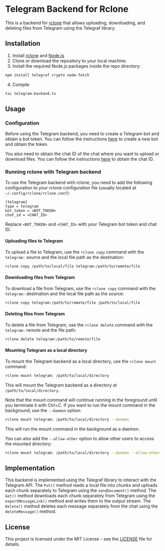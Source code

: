 # Telegram Backend for Rclone

This is a backend for [rclone](https://rclone.org/) that allows uploading, downloading, and deleting files from Telegram using the Telegraf library.

## Installation

1. Install [rclone](https://rclone.org/install/) and [Node.js](https://nodejs.org/)
2. Clone or download the repository to your local machine. 
3. Install the required Node.js packages inside the repo directory:
```bash
npm install telegraf crypto node-fetch
```

4. Compile
```bash
tsc telegram-backend.ts
```

## Usage

### Configuration

Before using the Telegram backend, you need to create a Telegram bot and obtain a bot token. You can follow the instructions [here](https://core.telegram.org/bots#creating-a-new-bot) to create a new bot and obtain the token.

You also need to obtain the chat ID of the chat where you want to upload or download files. You can follow the instructions [here](https://stackoverflow.com/questions/32423837/telegram-bot-how-to-get-a-group-chat-id) to obtain the chat ID.

### Running rclone with Telegram backend

To use the Telegram backend with rclone, you need to add the following configuration to your rclone configuration file (usually located at `~/.config/rclone/rclone.conf`):

```
[telegram]
type = telegram
bot_token = <BOT_TOKEN>
chat_id = <CHAT_ID>
```

Replace `<BOT_TOKEN>` and `<CHAT_ID>` with your Telegram bot token and chat ID.

#### Uploading files to Telegram

To upload a file to Telegram, use the `rclone copy` command with the `telegram:` source and the local file path as the destination:

```bash
rclone copy /path/to/local/file telegram:/path/to/remote/file
```

#### Downloading files from Telegram

To download a file from Telegram, use the `rclone copy` command with the `telegram:` destination and the local file path as the source:

```bash
rclone copy telegram:/path/to/remote/file /path/to/local/file
```

#### Deleting files from Telegram

To delete a file from Telegram, use the `rclone delete` command with the `telegram:` remote and the file path:

```bash
rclone delete telegram:/path/to/remote/file
```

#### Mounting Telegram as a local directory

To mount the Telegram backend as a local directory, use the `rclone mount` command:

```bash
rclone mount telegram: /path/to/local/directory
```

This will mount the Telegram backend as a directory at `/path/to/local/directory`.

Note that the mount command will continue running in the foreground until you terminate it with Ctrl+C. If you want to run the mount command in the background, use the `--daemon` option:

```bash
rclone mount telegram: /path/to/local/directory --daemon
```

This will run the mount command in the background as a daemon.

You can also add the `--allow-other` option to allow other users to access the mounted directory:

```bash
rclone mount telegram: /path/to/local/directory --daemon --allow-other
```

## Implementation

This backend is implemented using the Telegraf library to interact with the Telegram API. The `Put()` method reads a local file into chunks and uploads each chunk separately to Telegram using the `sendDocument()` method. The `Get()` method downloads each chunk separately from Telegram using the `exportMessageLink()` method and writes them to the output stream. The `Delete()` method deletes each message separately from the chat using the `deleteMessage()` method.

## License

This project is licensed under the MIT License - see the [LICENSE](LICENSE) file for details.

